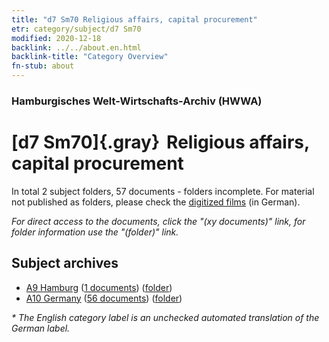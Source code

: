 ```yaml
---
title: "d7 Sm70 Religious affairs, capital procurement"
etr: category/subject/d7 Sm70
modified: 2020-12-18
backlink: ../../about.en.html
backlink-title: "Category Overview"
fn-stub: about
---
```


### Hamburgisches Welt-Wirtschafts-Archiv (HWWA)
# [d7 Sm70]{.gray}&#8201; Religious affairs, capital procurement&#160; 





In total 2 subject folders, 57 documents - folders incomplete.
For material not published as folders, please check the [digitized films](/film/h1_sh) (in German).

_For direct access to the documents, click the "(xy documents)" link, for folder information use the "(folder)" link._

## Subject archives


- [A9 Hamburg](../../../geo/about.en.html#A9) (<a href="https://dfg-viewer.de/show/?tx_dlf[id]=https://pm20.zbw.eu/mets/sh/1409xx/140905/1442xx/144246/public.mets.en.xml" target="_blank">1 documents</a>) ([folder](http://purl.org/pressemappe20/folder/sh/140905,144246))
- [A10 Germany](../../../geo/about.en.html#A10) (<a href="https://dfg-viewer.de/show/?tx_dlf[id]=https://pm20.zbw.eu/mets/sh/1261xx/126128/1442xx/144246/public.mets.en.xml" target="_blank">56 documents</a>) ([folder](http://purl.org/pressemappe20/folder/sh/126128,144246))


_* The English category label is an unchecked automated translation of the German label._

